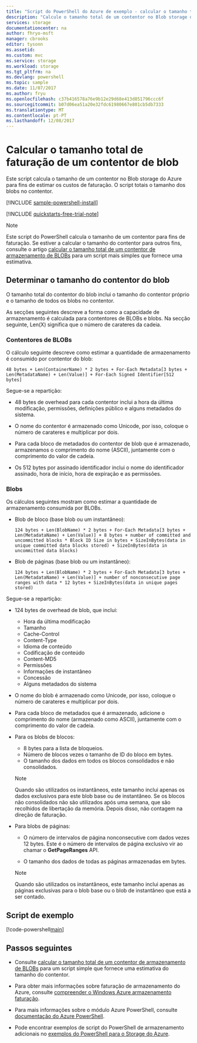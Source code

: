 ```yaml
---
title: "Script do PowerShell do Azure de exemplo - calcular o tamanho total de faturação de um contentor de blob | Microsoft Docs"
description: "Calcule o tamanho total de um contentor no Blob storage do Azure para fins de faturação."
services: storage
documentationcenter: na
author: fhryo-msft
manager: cbrooks
editor: tysonn
ms.assetid: 
ms.custom: mvc
ms.service: storage
ms.workload: storage
ms.tgt_pltfrm: na
ms.devlang: powershell
ms.topic: sample
ms.date: 11/07/2017
ms.author: fryu
ms.openlocfilehash: c37b416578a76e9b12e29d68e413d851796ccc6f
ms.sourcegitcommit: b07d06ea51a20e32fdc61980667e801cb5db7333
ms.translationtype: MT
ms.contentlocale: pt-PT
ms.lasthandoff: 12/08/2017
---
```

# <a name="calculate-the-total-billing-size-of-a-blob-container"></a>Calcular o tamanho total de faturação de um contentor de blob

Este script calcula o tamanho de um contentor no Blob storage do Azure para fins de estimar os custos de faturação. O script totais o tamanho dos blobs no contentor.

[!INCLUDE [sample-powershell-install](../../../includes/sample-powershell-install-no-ssh.md)]

[!INCLUDE [quickstarts-free-trial-note](../../../includes/quickstarts-free-trial-note.md)]

> [!NOTE]
> Este script do PowerShell calcula o tamanho de um contentor para fins de faturação. Se estiver a calcular o tamanho do contentor para outros fins, consulte o artigo [calcular o tamanho total de um contentor de armazenamento de BLOBs](../scripts/storage-blobs-container-calculate-size-powershell.md) para um script mais simples que fornece uma estimativa.

## <a name="determine-the-size-of-the-blob-container"></a>Determinar o tamanho do contentor do blob

O tamanho total do contentor do blob inclui o tamanho do contentor próprio e o tamanho de todos os blobs no contentor.

As secções seguintes descreve a forma como a capacidade de armazenamento é calculada para contentores de BLOBs e blobs. Na secção seguinte, Len(X) significa que o número de carateres da cadeia.

### <a name="blob-containers"></a>Contentores de BLOBs

O cálculo seguinte descreve como estimar a quantidade de armazenamento é consumido por contentor do blob:

`
48 bytes + Len(ContainerName) * 2 bytes +
For-Each Metadata[3 bytes + Len(MetadataName) + Len(Value)] +
For-Each Signed Identifier[512 bytes]
`

Segue-se a repartição:
* 48 bytes de overhead para cada contentor inclui a hora da última modificação, permissões, definições público e alguns metadados do sistema.

* O nome do contentor é armazenado como Unicode, por isso, coloque o número de carateres e multiplicar por dois.

* Para cada bloco de metadados do contentor de blob que é armazenado, armazenamos o comprimento do nome (ASCII), juntamente com o comprimento do valor de cadeia.

* Os 512 bytes por assinado identificador inclui o nome do identificador assinado, hora de início, hora de expiração e as permissões.

### <a name="blobs"></a>Blobs

Os cálculos seguintes mostram como estimar a quantidade de armazenamento consumida por BLOBs.

* Blob de bloco (base blob ou um instantâneo):

   `
   124 bytes + Len(BlobName) * 2 bytes +
   For-Each Metadata[3 bytes + Len(MetadataName) + Len(Value)] +
   8 bytes + number of committed and uncommitted blocks * Block ID Size in bytes +
   SizeInBytes(data in unique committed data blocks stored) +
   SizeInBytes(data in uncommitted data blocks)
   `

* Blob de páginas (base blob ou um instantâneo):

   `
   124 bytes + Len(BlobName) * 2 bytes +
   For-Each Metadata[3 bytes + Len(MetadataName) + Len(Value)] +
   number of nonconsecutive page ranges with data * 12 bytes +
   SizeInBytes(data in unique pages stored)
   `

Segue-se a repartição:

* 124 bytes de overhead de blob, que inclui:
    - Hora da última modificação
    - Tamanho
    - Cache-Control
    - Content-Type
    - Idioma de conteúdo
    - Codificação de conteúdo
    - Content-MD5
    - Permissões
    - Informações de instantâneo
    - Concessão
    - Alguns metadados do sistema

* O nome do blob é armazenado como Unicode, por isso, coloque o número de carateres e multiplicar por dois.

* Para cada bloco de metadados que é armazenado, adicione o comprimento do nome (armazenado como ASCII), juntamente com o comprimento do valor de cadeia.

* Para os blobs de blocos:
    * 8 bytes para a lista de bloqueios.
    * Número de blocos vezes o tamanho de ID do bloco em bytes.
    * O tamanho dos dados em todos os blocos consolidados e não consolidados. 
    
    >[!NOTE]
    >Quando são utilizados os instantâneos, este tamanho inclui apenas os dados exclusivos para este blob base ou de instantâneo. Se os blocos não consolidados não são utilizados após uma semana, que são recolhidos de libertação da memória. Depois disso, não contagem na direção de faturação.

* Para blobs de páginas:
    * O número de intervalos de página nonconsecutive com dados vezes 12 bytes. Este é o número de intervalos de página exclusivo vir ao chamar o **GetPageRanges** API.

    * O tamanho dos dados de todas as páginas armazenadas em bytes. 
    
    >[!NOTE]
    >Quando são utilizados os instantâneos, este tamanho inclui apenas as páginas exclusivas para o blob base ou o blob de instantâneo que está a ser contado.

## <a name="sample-script"></a>Script de exemplo

[!code-powershell[main](../../../powershell_scripts/storage/calculate-container-size/calculate-container-size-ex.ps1 "Calculate container size")]

## <a name="next-steps"></a>Passos seguintes

- Consulte [calcular o tamanho total de um contentor de armazenamento de BLOBs](../scripts/storage-blobs-container-calculate-size-powershell.md) para um script simple que fornece uma estimativa do tamanho do contentor.

- Para obter mais informações sobre faturação de armazenamento do Azure, consulte [compreender o Windows Azure armazenamento faturação](https://blogs.msdn.microsoft.com/windowsazurestorage/2010/07/08/understanding-windows-azure-storage-billing-bandwidth-transactions-and-capacity/).

- Para mais informações sobre o módulo Azure PowerShell, consulte [documentação do Azure PowerShell](https://docs.microsoft.com/powershell/azure/overview?view=azurermps-4.4.1).

- Pode encontrar exemplos de script do PowerShell de armazenamento adicionais no [exemplos do PowerShell para o Storage do Azure](../blobs/storage-samples-blobs-powershell.md).
